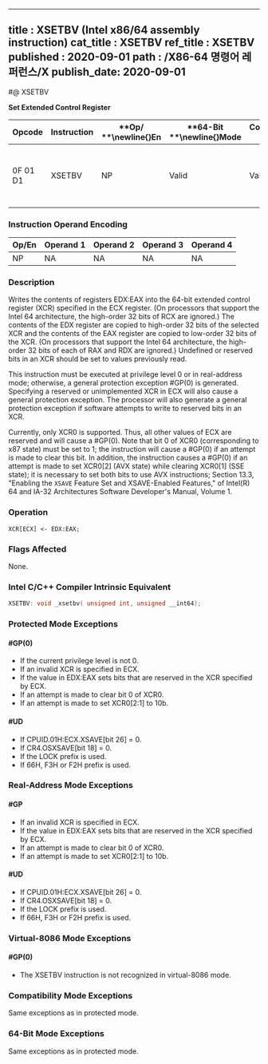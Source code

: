 ----------------------------
title : XSETBV (Intel x86/64 assembly instruction)
cat_title : XSETBV
ref_title : XSETBV
published : 2020-09-01
path : /X86-64 명령어 레퍼런스/X
publish_date: 2020-09-01
----------------------------
#@ XSETBV

**Set Extended Control Register**

|**Opcode**|**Instruction**|**Op/ **\newline{}**En**|**64-Bit **\newline{}**Mode**|**Compat/**\newline{}**Leg Mode**|**Description**|
|----------|---------------|------------------------|-----------------------------|---------------------------------|---------------|
|0F 01 D1|XSETBV|NP|Valid|Valid|Write the value in EDX:EAX to the XCR specified by ECX.|
### Instruction Operand Encoding


|Op/En|Operand 1|Operand 2|Operand 3|Operand 4|
|-----|---------|---------|---------|---------|
|NP|NA|NA|NA|NA|
### Description


Writes the contents of registers EDX:EAX into the 64-bit extended control register (XCR) specified in the ECX register. (On processors that support the Intel 64 architecture, the high-order 32 bits of RCX are ignored.) The contents of the EDX register are copied to high-order 32 bits of the selected XCR and the contents of the EAX register are copied to low-order 32 bits of the XCR. (On processors that support the Intel 64 architecture, the high-order 32 bits of each of RAX and RDX are ignored.) Undefined or reserved bits in an XCR should be set to values previously read.

This instruction must be executed at privilege level 0 or in real-address mode; otherwise, a general protection exception #GP(0) is generated. Specifying a reserved or unimplemented XCR in ECX will also cause a general protection exception. The processor will also generate a general protection exception if software attempts to write to reserved bits in an XCR.

Currently, only XCR0 is supported. Thus, all other values of ECX are reserved and will cause a #GP(0). Note that bit 0 of XCR0 (corresponding to x87 state) must be set to 1; the instruction will cause a #GP(0) if an attempt is made to clear this bit. In addition, the instruction causes a #GP(0) if an attempt is made to set XCR0[2] (AVX state) while clearing XCR0[1] (SSE state); it is necessary to set both bits to use AVX instructions; Section 13.3, "Enabling the `XSAVE` Feature Set and XSAVE-Enabled Features," of Intel(R) 64 and IA-32 Architectures Software Developer's Manual, Volume 1.


### Operation

```info-verb
XCR[ECX] <- EDX:EAX;
```
### Flags Affected


None.


### Intel C/C++ Compiler Intrinsic Equivalent

```cpp
XSETBV: void _xsetbv( unsigned int, unsigned __int64);
```

### Protected Mode Exceptions

#### #GP(0)
* If the current privilege level is not 0.
* If an invalid XCR is specified in ECX.
* If the value in EDX:EAX sets bits that are reserved in the XCR specified by ECX.
* If an attempt is made to clear bit 0 of XCR0.
* If an attempt is made to set XCR0[2:1] to 10b.

#### #UD
* If CPUID.01H:ECX.XSAVE[bit 26] = 0.
* If CR4.OSXSAVE[bit 18] = 0.
* If the LOCK prefix is used.
* If 66H, F3H or F2H prefix is used.

### Real-Address Mode Exceptions

#### #GP
* If an invalid XCR is specified in ECX.
* If the value in EDX:EAX sets bits that are reserved in the XCR specified by ECX.
* If an attempt is made to clear bit 0 of XCR0.
* If an attempt is made to set XCR0[2:1] to 10b.

#### #UD
* If CPUID.01H:ECX.XSAVE[bit 26] = 0.
* If CR4.OSXSAVE[bit 18] = 0.
* If the LOCK prefix is used.
* If 66H, F3H or F2H prefix is used.

### Virtual-8086 Mode Exceptions

#### #GP(0)
* The XSETBV instruction is not recognized in virtual-8086 mode.

### Compatibility Mode Exceptions



Same exceptions as in protected mode.


### 64-Bit Mode Exceptions



Same exceptions as in protected mode.


